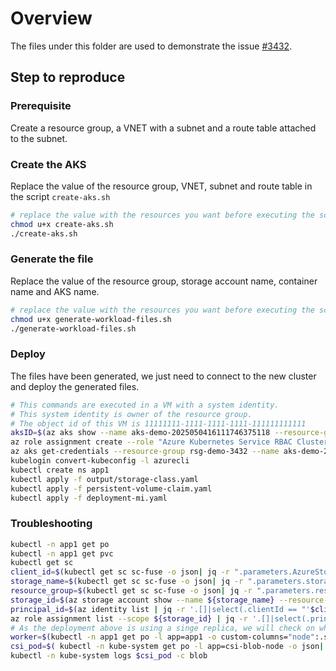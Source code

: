 # Overview

The files under this folder are used to demonstrate the issue [#3432](https://github.com/Azure/AKS/issues/3432).

## Step to reproduce

### Prerequisite

Create a resource group, a VNET with a subnet and a route table attached to the subnet.

### Create the AKS

Replace the value of the resource group, VNET, subnet and route table in the script `create-aks.sh`

```bash
# replace the value with the resources you want before executing the script.
chmod u+x create-aks.sh
./create-aks.sh
```

### Generate the file

Replace the value of the resource group, storage account name, container name and AKS name.

```bash
# replace the value with the resources you want before executing the script.
chmod u+x generate-workload-files.sh
./generate-workload-files.sh
```

### Deploy

The files have been generated, we just need to connect to the new cluster and deploy the generated files.

```bash
# This commands are executed in a VM with a system identity.
# This system identity is owner of the resource group.
# The object id of this VM is 11111111-1111-1111-1111-111111111111
aksID=$(az aks show --name aks-demo-2025050416111746375118 --resource-group rsg-demo-3432 --query "id" -o tsv)
az role assignment create --role "Azure Kubernetes Service RBAC Cluster Admin" --scope ${aksID} --assignee-object-id $object_id --query "name" 
az aks get-credentials --resource-group rsg-demo-3432 --name aks-demo-2025050416111746375118 --overwrite-existing
kubelogin convert-kubeconfig -l azurecli
kubectl create ns app1
kubectl apply -f output/storage-class.yaml
kubectl apply -f persistent-volume-claim.yaml
kubectl apply -f deployment-mi.yaml
```

### Troubleshooting

```bash
kubectl -n app1 get po
kubectl -n app1 get pvc
kubectl get sc
client_id=$(kubectl get sc sc-fuse -o json| jq -r ".parameters.AzureStorageIdentityClientID")
storage_name=$(kubectl get sc sc-fuse -o json| jq -r ".parameters.storageAccount")
resource_group=$(kubectl get sc sc-fuse -o json| jq -r ".parameters.resourceGroup")
storage_id=$(az storage account show --name ${storage_name} --resource-group ${resource_group} --query "id" -o tsv)
principal_id=$(az identity list | jq -r '.[]|select(.clientId == "'$client_id'").principalId')
az role assignment list --scope ${storage_id} | jq -r '.[]|select(.principalId == "'$principal_id'").roleDefinitionName'
# As the deployment above is using a singe replica, we will check on which worker node it tries to run
worker=$(kubectl -n app1 get po -l app=app1 -o custom-columns="node":.spec.nodeName --no-headers)
csi_pod=$( kubectl -n kube-system get po -l app=csi-blob-node -o json| jq -r '.items[] | select(.spec.nodeName == "'$worker'").metadata.name')
kubectl -n kube-system logs $csi_pod -c blob
```